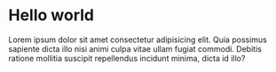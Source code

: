 # Hello world

Lorem ipsum dolor sit amet consectetur adipisicing elit. Quia possimus sapiente dicta illo nisi animi culpa vitae ullam fugiat commodi. Debitis ratione mollitia suscipit repellendus incidunt minima, dicta id illo?

